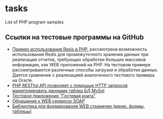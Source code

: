 # tasks
List of PHP program samples

## Ссылки на тестовые программы на GitHub

 * [Пример использования Resis в PHP.](https://github.com/sergechurkin/redisaggregate)
рассмотрена возможность использования Redis для промежуточного хранения данных при реализации отчетов, требующих обработки больших массивов информации, как WEB приложений на PHP. На тестовом примере рассматриваются различные способы загрузки и обработки данных. Дается сравнение с реализацией аналогичного тестового примера на Oracle.   
 * [PHP RESTful API позволяет с помощью HTTP запросов манипулировать данными таблиц БД MySql](https://github.com/sergechurkin/restapi)
 * [Тестовое приложение "Гостевая книга"](https://github.com/sergechurkin/guestbook)
 * [Обращение к WEB сервисоу SOAP](https://github.com/sergechurkin/ratecb)
 * [Библиотека для формирования WEB страничек (меню, формы, таблицы)](https://github.com/sergechurkin/cform)
